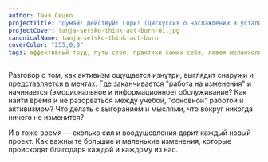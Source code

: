 ```yaml
---
author: Таня Сецко
projectTitle: "Думай! Действуй! Гори! (Дискуссия о наслаждении и усталости)"
projectCover: tanja-setsko-think-act-burn-01.jpg
canonicalName: tanja-setsko-think-act-burn
coverColor: "255,0,0"
tags: аффективный труд, путь стоп, практики самих себя, левая меланхолия, производственная драма, рассеянная коллективность, ИПОХ: Идеальное письмо отказа художнику, extensions, фармахореография, протоколы самоорганизации, санаторий
---
```

Разговор о том, как активизм ощущается изнутри, выглядит снаружи и представляется в мечтах. Где заканчивается "работа на изменения" и начинается (эмоциональное и информационное) обслуживание? Как найти время и не разорваться между учебой, "основной" работой и активизмом? Что делать с выгоранием и мыслями, что вокруг никогда ничего не изменится?

И в тоже время — сколько сил и воодушевления дарит каждый новый проект. Как важны те большие и маленькие изменения, которые происходят благодаря каждой и каждому из нас.
